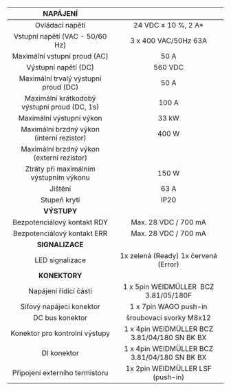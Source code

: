 | **NAPÁJENÍ** |   |
| :---: | :---: |
| Ovládací napětí | 24 VDC ± 10 %, 2 A* |
| Vstupní napětí (VAC - 50/60 Hz)  | 3 x 400 VAC/50Hz 63A |
| Maximální vstupní proud (AC)  | 50 A |
| Výstupní napětí (DC)  | 560 VDC |
| Maximální trvalý výstupní proud (DC)  | 50 A |
| Maximální krátkodobý výstupní proud (DC, 1s)  | 100 A |
| Maximální výstupní výkon  | 33 kW |
| Maximální brzdný výkon (interní rezistor)  | 400 W |
| Maximální brzdný výkon (externí rezistor)  |   |
| Ztráty při maximálním výstupním výkonu  | 150 W |
| Jištění  | 63 A |
| Stupeň krytí | IP20 |
| **VÝSTUPY** |   |
| Bezpotenciálový kontakt RDY | Max. 28 VDC / 700 mA |
| Bezpotenciálový kontakt ERR | Max. 28 VDC / 700 mA |
| **SIGNALIZACE** |   |
| LED signalizace | 1x zelená (Ready)  1x červená (Error) |
| **KONEKTORY** |   |
| Napájení řídicí části | 1 x 5pin WEIDMÜLLER  BCZ 3.81/05/180F |
| Síťový napájecí konektor | 1 x 7pin WAGO push-in |
| DC bus konektor | šroubovací svorky M8x12 |
| Konektor pro kontrolní výstupy | 1 x 4pin WEIDMÜLLER BCZ 3.81/04/180 SN BK BX |
| DI konektor | 1 x 4pin WEIDMÜLLER BCZ 3.81/04/180 SN BK BX |
| Připojení externího termistoru | 1x 2pin WEIDMÜLLER LSF (push-in) |
